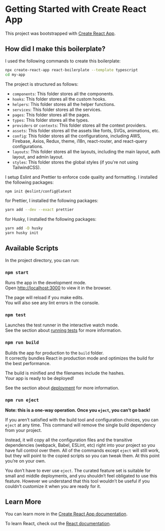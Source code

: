 # Getting Started with Create React App

This project was bootstrapped with [Create React App](https://github.com/facebook/create-react-app).

## How did I make this boilerplate?

I used the following commands to create this boilerplate:

```bash
npx create-react-app react-boilerplate --template typescript
cd my-app
```

The project is structured as follows:

- `components`: This folder stores all the components.
- `hooks`: This folder stores all the custom hooks.
- `helpers`: This folder stores all the helper functions.
- `services`: This folder stores all the services.
- `pages`: This folder stores all the pages.
- `types`: This folder stores all the types.
- `providers` or `contexts`: This folder stores all the context providers.
- `assets`: This folder stores all the assets like fonts, SVGs, animations, etc.
- `config`: This folder stores all the configurations, including AWS, Firebase, Axios, Redux, theme, i18n, react-router, and react-query configurations.
- `layouts`: This folder stores all the layouts, including the main layout, auth layout, and admin layout.
- `styles`: This folder stores the global styles (if you're not using TailwindCSS).

I setup Eslint and Prettier to enforce code quality and formatting. I installed the following packages:

```bash
npm init @eslint/config@latest
```
for Prettier, I installed the following packages:

```bash
yarn add --dev --exact prettier
```

for Husky, I installed the following packages:

```bash
yarn add -D husky
yarn husky init
```


## Available Scripts

In the project directory, you can run:

### `npm start`

Runs the app in the development mode.\
Open [http://localhost:3000](http://localhost:3000) to view it in the browser.

The page will reload if you make edits.\
You will also see any lint errors in the console.

### `npm test`

Launches the test runner in the interactive watch mode.\
See the section about [running tests](https://facebook.github.io/create-react-app/docs/running-tests) for more information.

### `npm run build`

Builds the app for production to the `build` folder.\
It correctly bundles React in production mode and optimizes the build for the best performance.

The build is minified and the filenames include the hashes.\
Your app is ready to be deployed!

See the section about [deployment](https://facebook.github.io/create-react-app/docs/deployment) for more information.

### `npm run eject`

**Note: this is a one-way operation. Once you `eject`, you can’t go back!**

If you aren’t satisfied with the build tool and configuration choices, you can `eject` at any time. This command will remove the single build dependency from your project.

Instead, it will copy all the configuration files and the transitive dependencies (webpack, Babel, ESLint, etc) right into your project so you have full control over them. All of the commands except `eject` will still work, but they will point to the copied scripts so you can tweak them. At this point you’re on your own.

You don’t have to ever use `eject`. The curated feature set is suitable for small and middle deployments, and you shouldn’t feel obligated to use this feature. However we understand that this tool wouldn’t be useful if you couldn’t customize it when you are ready for it.

## Learn More

You can learn more in the [Create React App documentation](https://facebook.github.io/create-react-app/docs/getting-started).

To learn React, check out the [React documentation](https://reactjs.org/).

